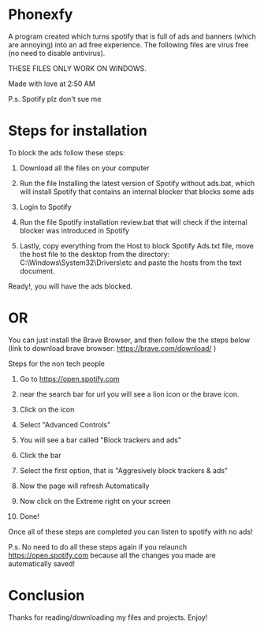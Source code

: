 # Phonexfy
A program created which turns  spotify that is full of ads and banners (which are annoying) into an ad free experience.
The following files are virus free (no need to disable antivirus).

THESE FILES ONLY WORK ON WINDOWS.

Made with love at 2:50 AM

P.s. Spotify plz don't sue me



# Steps for installation

To block the ads follow these steps:

1. Download all the files on your computer

2. Run the file Installing the latest version of Spotify without ads.bat, which will install Spotify that contains an internal blocker that blocks some ads

3. Login to Spotify

4. Run the file Spotify installation review.bat that will check if the internal blocker was introduced in Spotify

5. Lastly, copy everything from the Host to block Spotify Ads.txt file, move the host file to the desktop from the directory: C:\Windows\System32\Drivers\etc and paste the hosts from the text document.

 Ready!, you will have the ads blocked.
 
 # OR
 You can just install the Brave Browser, and then follow the the steps below
 (link to download brave browser: https://brave.com/download/ )
 
 Steps for the non tech people
 
 1. Go to https://open.spotify.com
 
 2. near the search bar for url you will see a lion icon or the brave icon.

 3. Click on the icon 
 
 4. Select "Advanced Controls"

 5. You will see a bar called "Block trackers and ads"

 6. Click the bar

 7. Select the first option, that is "Aggresively block trackers & ads"

 8. Now the page will refresh Automatically

 9. Now click on the Extreme right on your screen

 10. Done!
 
Once all of these steps are completed you can listen to spotify with no ads!

P.s. No need to do all these steps again if you relaunch https://open.spotify.com  because all the changes you made are automatically saved!

# Conclusion
 Thanks for reading/downloading my files and projects.
 Enjoy!
 
                                 
